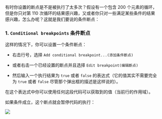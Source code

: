 有时你设置的断点是不是被执行了太多次？假设有一个包含 200 个元素的循环，但是你只对第 110 次循环的结果感兴趣，又或者你只对一些满足某些条件的结果感兴趣，怎么办呢？这就是我们要说的条件断点：

### 1. `Conditional breakpoints` 条件断点

这样的情况下，你可以设置一个条件断点：

*   右击行号，选择 `Add conditional breakpoint...(添加条件断点)`

*   或者右击一个已经设置的断点并且选择 `Edit breakpoint(编辑断点)`

*   然后输入一个执行结果为 `true` 或者 `false` 的表达式（它的值其实不需要完全为 `true` 或者 `false` 尽管那个弹出框的描述是这样说的）。

在这个表达式中你可以使用任何这段代码可以获取到的值（当前行的作用域）。

如果条件成立，这个断点就会暂停代码的执行：

![](http://upload-images.jianshu.io/upload_images/5780538-db152ee603f8971b?imageMogr2/auto-orient/strip)
